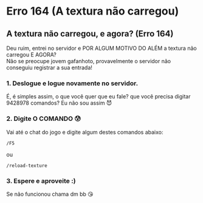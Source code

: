 # Erro 164 \(A textura não carregou\)

## A textura não carregou, e agora? \(Erro 164\)

Deu ruim, entrei no servidor e POR ALGUM MOTIVO DO ALÉM a textura não carregou E AGORA?   
Não se preocupe jovem gafanhoto, provavelmente o servidor não conseguiu registrar a sua entrada!

### 1. Deslogue e logue novamente no servidor.

É, é simples assim, o que você quer que eu fale? que você precisa digitar 9428978 comandos? Eu não sou assim 😈

### 2. Digite O COMANDO 😰

Vai até o chat do jogo e digite algum destes comandos abaixo: 

```text
/F5
```

ou

```text
/reload-texture
```

### 3. Espere e aproveite :\)

Se não funcionou chama dm bb 😘

